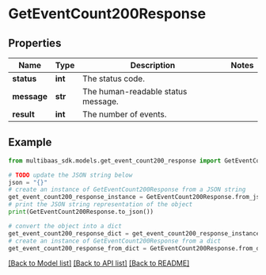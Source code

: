 # GetEventCount200Response


## Properties

Name | Type | Description | Notes
------------ | ------------- | ------------- | -------------
**status** | **int** | The status code. | 
**message** | **str** | The human-readable status message. | 
**result** | **int** | The number of events. | 

## Example

```python
from multibaas_sdk.models.get_event_count200_response import GetEventCount200Response

# TODO update the JSON string below
json = "{}"
# create an instance of GetEventCount200Response from a JSON string
get_event_count200_response_instance = GetEventCount200Response.from_json(json)
# print the JSON string representation of the object
print(GetEventCount200Response.to_json())

# convert the object into a dict
get_event_count200_response_dict = get_event_count200_response_instance.to_dict()
# create an instance of GetEventCount200Response from a dict
get_event_count200_response_from_dict = GetEventCount200Response.from_dict(get_event_count200_response_dict)
```
[[Back to Model list]](../README.md#documentation-for-models) [[Back to API list]](../README.md#documentation-for-api-endpoints) [[Back to README]](../README.md)


